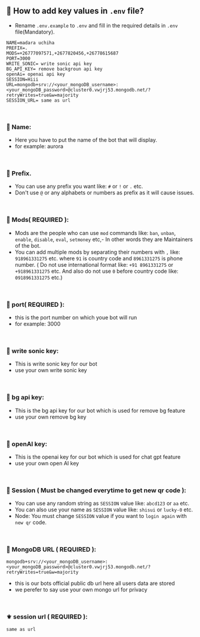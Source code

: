 ## 🌸 How to add key values in `.env` file?

- Rename `.env.example` to `.env` and fill in the required details in `.env` file(Mandatory).

```
NAME=madara uchiha
PREFIX=.
MODS=+26777097571,+2677820456,+26778615687
PORT=3000
WRITE_SONIC= write sonic api key
BG_API_KEY= remove backgroun api key
openAi= openai api key
SESSION=Hiii
URL=mongodb+srv://<your_mongoDB_username>:<your_mongoDB_password>@cluster0.vwjrj53.mongodb.net/?retryWrites=true&w=majority
SESSION_URL= same as url

```

<br>

### 🌸 Name:
- Here you have to put the name of the bot that will display.
- for example: aurora
 
<br>

### 🌚 Prefix. 

- You can use any prefix you want like: `#` or `!` or `.` etc.
- Don't use `@` or any alphabets or numbers as prefix as it will cause issues.

<br>

### 🌸 Mods( REQUIRED ):
- Mods are the people who can use `mod` commands like: `ban`, `unban`, `enable`, `disable`, `eval`, `setmoney` etc,- In other words they are Maintainers of the bot.
- You can add multiple mods by separating their numbers with `,` like: `918961331275` etc. where `91` is country code and `8961331275` is phone number. ( Do not use international format like: `+91 8961331275` or `+918961331275` etc. And also do not use `0` before country code like: `0918961331275` etc.)

<br>

### 🌸 port( REQUIRED ):
- this is the port number on which youe bot will run
- for example: 3000 
 
<br>

### 🌸 write sonic key:
- This is write sonic key for our bot
- use your own write sonic key
 
<br>

### 🌸  bg api key:
- This is the bg api key for our bot which is used for remove bg feature
- use your own remove bg key
 
<br>

### 🌸  openAI key:
- This is the openai key for our bot which is used for chat gpt feature
- use your own open AI key
 
<br>

### 💫 Session ( Must be changed everytime to get new qr code ):

- You can use any random string as `SESSION` value like: `abcd123` or `aa` etc.
- You can also use your name as `SESSION` value like: `shisui` or `lucky-0` etc.
- Node: You must change `SESSION` value if you want to `login again` with `new qr` code.

<br>

### 🌸 MongoDB URL ( REQUIRED ):

```
mongodb+srv://<your_mongoDB_username>:<your_mongoDB_password>@cluster0.vwjrj53.mongodb.net/?retryWrites=true&w=majority
```
- this is our bots official public db url here all users data are stored
- we perefer to say use your own mongo url for privacy

<br>

### ⚜️ session url ( REQUIRED ):

```
same as url
```

